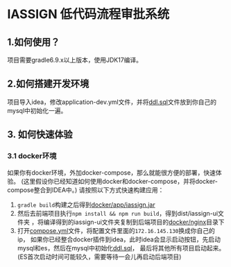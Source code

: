 # IASSIGN 低代码流程审批系统
## 1.如何使用？
项目需要gradle6.9.x以上版本，使用JDK17编译。

## 2.如何搭建开发环境
项目导入idea，修改application-dev.yml文件，并将[ddl.sql](ddl.sql)文件放到你自己的mysql中初始化一遍。

## 3. 如何快速体验
### 3.1 docker环境
如果你有docker环境，外加docker-compose，那么就能很方便的部署，快速体验。
(这里假设你已经知道如何使用docker和docker-compose，并将docker-compose整合到IDEA中。)
请按照以下方式快速构建应用：
1. `gradle build`构建之后得到[docker/app/iassign.jar](docker/app/iassign.jar)
2. 然后去前端项目执行`npm install && npm run build`，得到dist/iassign-ui文件夹
，将编译得到的iassign-ui文件夹复制到后端项目的[docker/nginx](docker/nginx)目录下
3. 打开[compose.yml](compose.yaml)文件，将配置文件里面的`172.16.145.130`换成你自己的ip，
如果你已经整合docker插件到idea，此时idea会显示启动按钮，先启动mysql和es，然后在mysql中初始化[ddl.sql](ddl.sql)，
最后将其他所有项目启动起来。(ES首次启动时间可能较久，需要等待一会儿再启动后端项目)